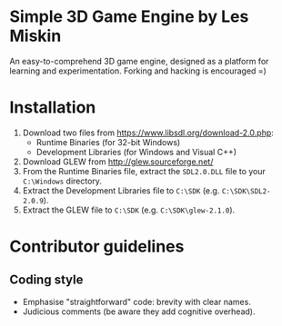 # Simple 3D Game Engine by Les Miskin
An easy-to-comprehend 3D game engine, designed as a platform for learning and experimentation. 
Forking and hacking is encouraged =)

# Installation
1. Download two files from https://www.libsdl.org/download-2.0.php:
    - Runtime Binaries (for 32-bit Windows)
    - Development Libraries (for Windows and Visual C++)
2. Download GLEW from http://glew.sourceforge.net/
3. From the Runtime Binaries file, extract the `SDL2.0.DLL` file to your `C:\Windows` directory.
4. Extract the Development Libraries file to `C:\SDK` (e.g. `C:\SDK\SDL2-2.0.9`).
5. Extract the GLEW file to `C:\SDK` (e.g. `C:\SDK\glew-2.1.0`).

# Contributor guidelines

## Coding style
* Emphasise "straightforward" code: brevity with clear names.
* Judicious comments (be aware they add cognitive overhead).

